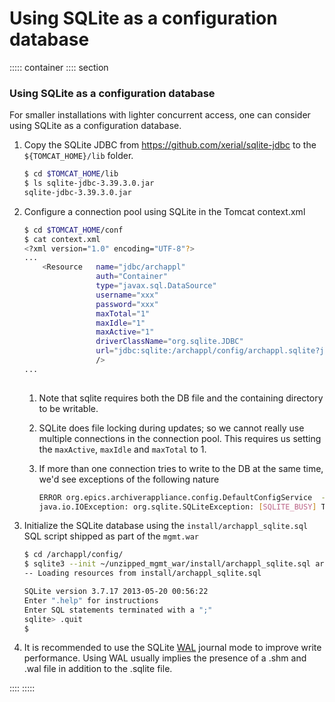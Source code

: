 # Using SQLite as a configuration database


::::: container
:::: section
### Using SQLite as a configuration database

<div>

For smaller installations with lighter concurrent access, one can
consider using SQLite as a configuration database.

1.  Copy the SQLite JDBC from <https://github.com/xerial/sqlite-jdbc> to
    the `${TOMCAT_HOME}/lib` folder.

    ``` bash
    $ cd $TOMCAT_HOME/lib
    $ ls sqlite-jdbc-3.39.3.0.jar
    sqlite-jdbc-3.39.3.0.jar
    ```

2.  Configure a connection pool using SQLite in the Tomcat context.xml

    ``` bash
    $ cd $TOMCAT_HOME/conf
    $ cat context.xml
    <?xml version="1.0" encoding="UTF-8"?>
    ...
        <Resource   name="jdbc/archappl"
                    auth="Container"
                    type="javax.sql.DataSource"
                    username="xxx"
                    password="xxx"
                    maxTotal="1"
                    maxIdle="1"
                    maxActive="1"
                    driverClassName="org.sqlite.JDBC"
                    url="jdbc:sqlite:/archappl/config/archappl.sqlite?journal_mode=WAL"
                    />
    ...
     
    ```

    1.  Note that sqlite requires both the DB file and the containing
        directory to be writable.

    2.  SQLite does file locking during updates; so we cannot really use
        multiple connections in the connection pool. This requires us
        setting the `maxActive`, `maxIdle` and `maxTotal` to 1.

    3.  If more than one connection tries to write to the DB at the same
        time, we\'d see exceptions of the following nature

        ``` bash
        ERROR org.epics.archiverappliance.config.DefaultConfigService  - Exception persisting pvTypeInfo for pv ...
        java.io.IOException: org.sqlite.SQLiteException: [SQLITE_BUSY] The database file is locked (database is locked)
        ```

3.  Initialize the SQLite database using the
    `install/archappl_sqlite.sql` SQL script shipped as part of the
    `mgmt.war`

    ``` bash
    $ cd /archappl/config/
    $ sqlite3 --init ~/unzipped_mgmt_war/install/archappl_sqlite.sql archappl.sqlite
    -- Loading resources from install/archappl_sqlite.sql

    SQLite version 3.7.17 2013-05-20 00:56:22
    Enter ".help" for instructions
    Enter SQL statements terminated with a ";"
    sqlite> .quit
    $ 
    ```

4.  It is recommended to use the SQLite
    [WAL](https://www.sqlite.org/wal.html) journal mode to improve write
    performance. Using WAL usually implies the presence of a .shm and
    .wal file in addition to the .sqlite file.

</div>
::::
:::::
